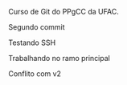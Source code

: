 Curso de Git do PPgCC da UFAC.

Segundo commit

Testando SSH

Trabalhando no ramo principal

Conflito com v2
